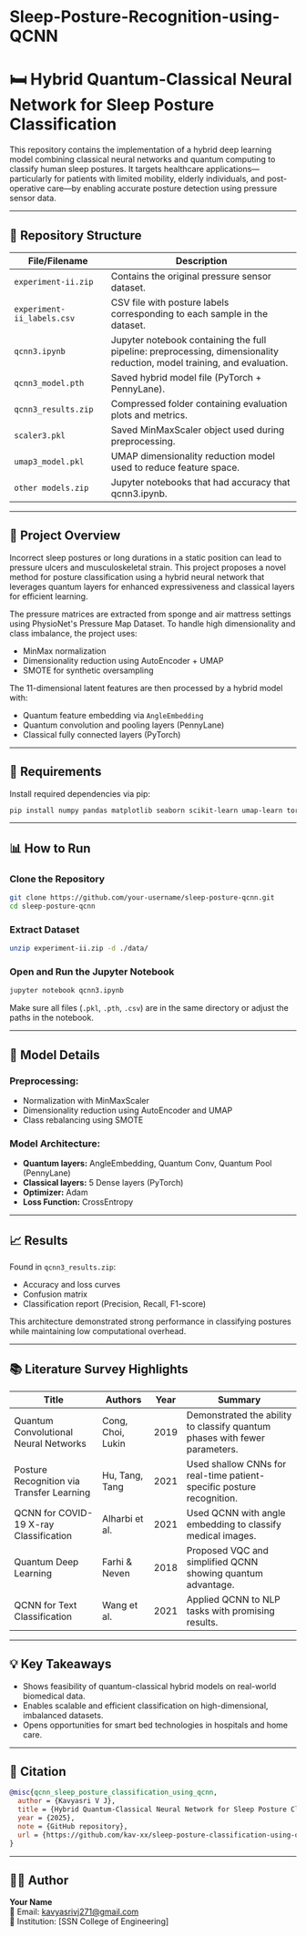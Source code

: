 # Sleep-Posture-Recognition-using-QCNN

# 🛏️ Hybrid Quantum-Classical Neural Network for Sleep Posture Classification

This repository contains the implementation of a hybrid deep learning model combining classical neural networks and quantum computing to classify human sleep postures. It targets healthcare applications—particularly for patients with limited mobility, elderly individuals, and post-operative care—by enabling accurate posture detection using pressure sensor data.

---

## 📁 Repository Structure

| File/Filename             | Description |
|---------------------------|-------------|
| `experiment-ii.zip`       | Contains the original pressure sensor dataset. |
| `experiment-ii_labels.csv`| CSV file with posture labels corresponding to each sample in the dataset. |
| `qcnn3.ipynb`             | Jupyter notebook containing the full pipeline: preprocessing, dimensionality reduction, model training, and evaluation. |
| `qcnn3_model.pth`         | Saved hybrid model file (PyTorch + PennyLane). |
| `qcnn3_results.zip`       | Compressed folder containing evaluation plots and metrics. |
| `scaler3.pkl`             | Saved MinMaxScaler object used during preprocessing. |
| `umap3_model.pkl`         | UMAP dimensionality reduction model used to reduce feature space. |
| `other models.zip`        | Jupyter notebooks that had accuracy that qcnn3.ipynb. |

---

## 🚀 Project Overview

Incorrect sleep postures or long durations in a static position can lead to pressure ulcers and musculoskeletal strain. This project proposes a novel method for posture classification using a hybrid neural network that leverages quantum layers for enhanced expressiveness and classical layers for efficient learning.

The pressure matrices are extracted from sponge and air mattress settings using PhysioNet's Pressure Map Dataset. To handle high dimensionality and class imbalance, the project uses:
- MinMax normalization
- Dimensionality reduction using AutoEncoder + UMAP
- SMOTE for synthetic oversampling

The 11-dimensional latent features are then processed by a hybrid model with:
- Quantum feature embedding via `AngleEmbedding`
- Quantum convolution and pooling layers (PennyLane)
- Classical fully connected layers (PyTorch)

---

## 🧰 Requirements

Install required dependencies via pip:

```bash
pip install numpy pandas matplotlib seaborn scikit-learn umap-learn torch torchvision pennylane
```

---

## 📊 How to Run

### Clone the Repository

```bash
git clone https://github.com/your-username/sleep-posture-qcnn.git
cd sleep-posture-qcnn
```

### Extract Dataset

```bash
unzip experiment-ii.zip -d ./data/
```

### Open and Run the Jupyter Notebook

```bash
jupyter notebook qcnn3.ipynb
```

Make sure all files (`.pkl`, `.pth`, `.csv`) are in the same directory or adjust the paths in the notebook.

---

## 🧠 Model Details

### Preprocessing:
- Normalization with MinMaxScaler
- Dimensionality reduction using AutoEncoder and UMAP
- Class rebalancing using SMOTE

### Model Architecture:
- **Quantum layers:** AngleEmbedding, Quantum Conv, Quantum Pool (PennyLane)
- **Classical layers:** 5 Dense layers (PyTorch)
- **Optimizer:** Adam
- **Loss Function:** CrossEntropy

---

## 📈 Results

Found in `qcnn3_results.zip`:
- Accuracy and loss curves
- Confusion matrix
- Classification report (Precision, Recall, F1-score)

This architecture demonstrated strong performance in classifying postures while maintaining low computational overhead.

---

## 📚 Literature Survey Highlights

| Title | Authors | Year | Summary |
|------------------------------|---------------|------|-------------------------------------------|
| Quantum Convolutional Neural Networks | Cong, Choi, Lukin | 2019 | Demonstrated the ability to classify quantum phases with fewer parameters. |
| Posture Recognition via Transfer Learning | Hu, Tang, Tang | 2021 | Used shallow CNNs for real-time patient-specific posture recognition. |
| QCNN for COVID-19 X-ray Classification | Alharbi et al. | 2021 | Used QCNN with angle embedding to classify medical images. |
| Quantum Deep Learning | Farhi & Neven | 2018 | Proposed VQC and simplified QCNN showing quantum advantage. |
| QCNN for Text Classification | Wang et al. | 2021 | Applied QCNN to NLP tasks with promising results. |

---

## 💡 Key Takeaways

- Shows feasibility of quantum-classical hybrid models on real-world biomedical data.
- Enables scalable and efficient classification on high-dimensional, imbalanced datasets.
- Opens opportunities for smart bed technologies in hospitals and home care.

---

## 📜 Citation

```bibtex
@misc{qcnn_sleep_posture_classification_using_qcnn,
  author = {Kavyasri V J},
  title = {Hybrid Quantum-Classical Neural Network for Sleep Posture Classification},
  year = {2025},
  note = {GitHub repository},
  url = {https://github.com/kav-xx/sleep-posture-classification-using-qcnn}
}
```

---

## 👩‍💻 Author

**Your Name**  
📧 Email: kavyasrivj271@gmail.com  
🏫 Institution: [SSN College of Engineering]  



